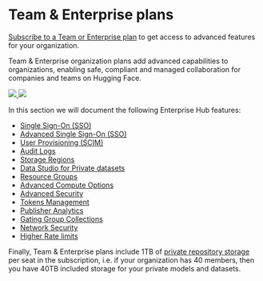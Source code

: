 # Team & Enterprise plans

<Tip>
<a href="https://huggingface.co/enterprise" target="_blank">Subscribe to a Team or Enterprise plan</a> to get access to advanced features for your organization.
</Tip>

Team & Enterprise organization plans add advanced capabilities to organizations, enabling safe, compliant and managed collaboration for companies and teams on Hugging Face.

<a href="https://huggingface.co/enterprise" class="flex justify-center">
    <img class="block dark:hidden" src="https://huggingface.co/datasets/huggingface/documentation-images/resolve/main/enterprise/enterprise-header.png" />
    <img class="hidden dark:block" src="https://huggingface.co/datasets/huggingface/documentation-images/resolve/main/enterprise/dark-enterprise-header.png" />
</a>

In this section we will document the following Enterprise Hub features:

- [Single Sign-On (SSO)](./enterprise-sso)
- [Advanced Single Sign-On (SSO)](./enterprise-hub-advanced-sso)
- [User Provisioning (SCIM)](./enterprise-hub-scim)
- [Audit Logs](./audit-logs)
- [Storage Regions](./storage-regions)
- [Data Studio for Private datasets](./enterprise-hub-datasets)
- [Resource Groups](./security-resource-groups)
- [Advanced Compute Options](./advanced-compute-options)
- [Advanced Security](./enterprise-hub-advanced-security)
- [Tokens Management](./enterprise-hub-tokens-management)
- [Publisher Analytics](./enterprise-hub-analytics)
- [Gating Group Collections](./enterprise-hub-gating-group-collections)
- [Network Security](./enterprise-hub-network-security)
- [Higher Rate limits](./rate-limits)

Finally, Team & Enterprise plans include 1TB of [private repository storage](./storage-limits) per seat in the subscription, i.e. if your organization has 40 members, then you have 40TB included storage for your private models and datasets.
